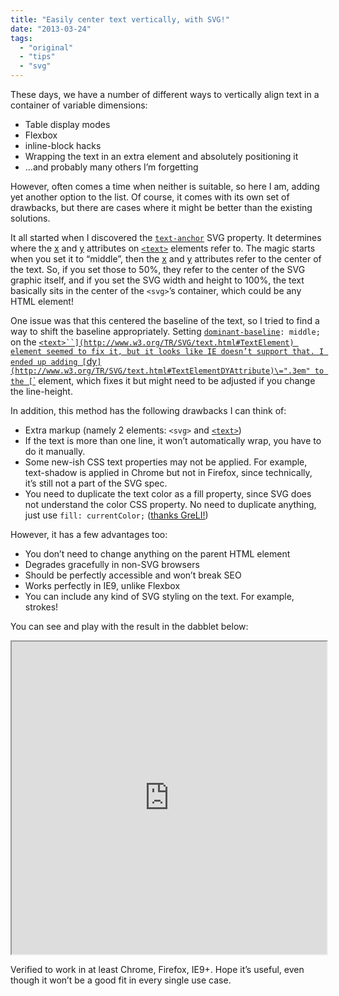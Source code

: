 ```yaml
---
title: "Easily center text vertically, with SVG!"
date: "2013-03-24"
tags:
  - "original"
  - "tips"
  - "svg"
---
```


These days, we have a number of different ways to vertically align text in a container of variable dimensions:

- Table display modes
- Flexbox
- inline-block hacks
- Wrapping the text in an extra element and absolutely positioning it
- ...and probably many others I’m forgetting

However, often comes a time when neither is suitable, so here I am, adding yet another option to the list. Of course, it comes with its own set of drawbacks, but there are cases where it might be better than the existing solutions.

It all started when I discovered the [`text-anchor`](http://www.w3.org/TR/SVG/text.html#TextAnchorProperty) SVG property. It determines where the [x](http://www.w3.org/TR/SVG/text.html#TextElementXAttribute) and [y](http://www.w3.org/TR/SVG/text.html#TextElementYAttribute) attributes on [`<text>`](http://www.w3.org/TR/SVG/text.html#TextElement) elements refer to. The magic starts when you set it to “middle”, then the [x](http://www.w3.org/TR/SVG/text.html#TextElementXAttribute) and [y](http://www.w3.org/TR/SVG/text.html#TextElementYAttribute) attributes refer to the center of the text. So, if you set those to 50%, they refer to the center of the SVG graphic itself, and if you set the SVG width and height to 100%, the text basically sits in the center of the `<svg>`’s container, which could be any HTML element!

One issue was that this centered the baseline of the text, so I tried to find a way to shift the baseline appropriately. Setting [`dominant-baseline`](http://www.w3.org/TR/SVG/text.html#DominantBaselineProperty)`: middle;` on the [`<text>``](http://www.w3.org/TR/SVG/text.html#TextElement) element seemed to fix it, but it looks like IE doesn’t support that. I ended up adding [`dy`](http://www.w3.org/TR/SVG/text.html#TextElementDYAttribute)\=".3em" to the [`<text>`](http://www.w3.org/TR/SVG/text.html#TextElement) element, which fixes it but might need to be adjusted if you change the line-height.

In addition, this method has the following drawbacks I can think of:

- Extra markup (namely 2 elements: `<svg>` and [`<text>`](http://www.w3.org/TR/SVG/text.html#TextElement))
- If the text is more than one line, it won’t automatically wrap, you have to do it manually.
- Some new-ish CSS text properties may not be applied. For example, text-shadow is applied in Chrome but not in Firefox, since technically, it’s still not a part of the SVG spec.
- You need to duplicate the text color as a fill property, since SVG does not understand the color CSS property. No need to duplicate anything, just use `fill: currentColor;` ([thanks GreLI!](http://lea.verou.me/2013/03/easily-center-text-vertically-with-svg/#comment-841846526))

However, it has a few advantages too:

- You don’t need to change anything on the parent HTML element
- Degrades gracefully in non-SVG browsers
- Should be perfectly accessible and won’t break SEO
- Works perfectly in IE9, unlike Flexbox
- You can include any kind of SVG styling on the text. For example, strokes!

You can see and play with the result in the dabblet below:

<iframe src="http://dabblet.com/gist/5229803" height="500" width="100%"></iframe>

Verified to work in at least Chrome, Firefox, IE9+. Hope it’s useful, even though it won’t be a good fit in every single use case.
